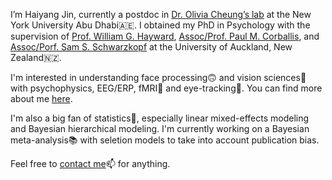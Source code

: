 I’m Haiyang Jin, currently a postdoc in [Dr. Olivia Cheung’s lab](https://www.oliviacheunglab.org/) at the New York University Abu Dhabi🇦🇪. I obtained my PhD in Psychology with the supervision of [Prof. William G. Hayward](http://www.socsc.hku.hk/bio/Hayward.htm), [Assoc/Prof. Paul M. Corballis](https://unidirectory.auckland.ac.nz/profile/p-corballis), and [Assoc/Porf. Sam S. Schwarzkopf](https://sampendu.net/sam-schwarzkopf/) at the University of Auckland, New Zealand🇳🇿. 

I'm interested in understanding face processing🙃 and vision sciences🧐 with psychophysics, EEG/ERP, fMRI🧠 and eye-tracking👀. You can find more about me [here](https://haiyangjin.github.io/en/about/).

I'm also a big fan of statistics🔢, especially linear mixed-effects modeling and Bayesian hierarchical modeling. I'm currently working on a Bayesian meta-analysis📚 with seletion models to take into account publication bias. 

Feel free to [contact me](https://haiyangjin.github.io/en/contact/)📫 for anything.

<!--
**HaiyangJin/HaiyangJin** is a ✨ _special_ ✨ repository because its `README.md` (this file) appears on your GitHub profile.

Here are some ideas to get you started:

- 🔭 I’m currently working on ...
- 🌱 I’m currently learning ...
- 👯 I’m looking to collaborate on ...
- 🤔 I’m looking for help with ...
- 💬 Ask me about ...
- 📫 How to reach me: ...
- 😄 Pronouns: ...
- ⚡ Fun fact: ...
-->
